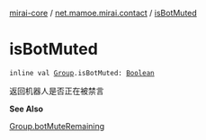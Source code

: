 [mirai-core](../index.md) / [net.mamoe.mirai.contact](index.md) / [isBotMuted](./is-bot-muted.md)

# isBotMuted

`inline val `[`Group`](-group/index.md)`.isBotMuted: `[`Boolean`](https://kotlinlang.org/api/latest/jvm/stdlib/kotlin/-boolean/index.html)

返回机器人是否正在被禁言

**See Also**

[Group.botMuteRemaining](-group/bot-mute-remaining.md)

